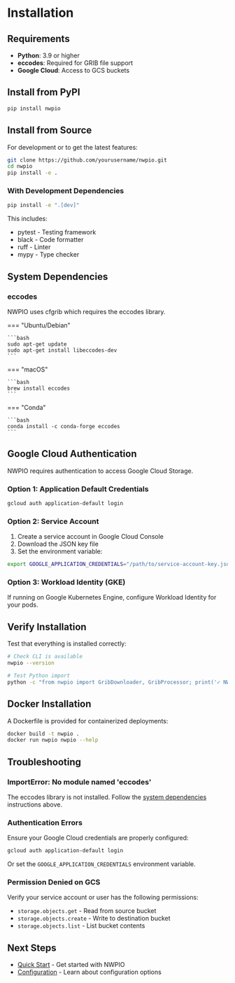 # Installation

## Requirements

- **Python**: 3.9 or higher
- **eccodes**: Required for GRIB file support
- **Google Cloud**: Access to GCS buckets

## Install from PyPI

```bash
pip install nwpio
```

## Install from Source

For development or to get the latest features:

```bash
git clone https://github.com/yourusername/nwpio.git
cd nwpio
pip install -e .
```

### With Development Dependencies

```bash
pip install -e ".[dev]"
```

This includes:
- pytest - Testing framework
- black - Code formatter
- ruff - Linter
- mypy - Type checker

## System Dependencies

### eccodes

NWPIO uses cfgrib which requires the eccodes library.

=== "Ubuntu/Debian"

    ```bash
    sudo apt-get update
    sudo apt-get install libeccodes-dev
    ```

=== "macOS"

    ```bash
    brew install eccodes
    ```

=== "Conda"

    ```bash
    conda install -c conda-forge eccodes
    ```

## Google Cloud Authentication

NWPIO requires authentication to access Google Cloud Storage.

### Option 1: Application Default Credentials

```bash
gcloud auth application-default login
```

### Option 2: Service Account

1. Create a service account in Google Cloud Console
2. Download the JSON key file
3. Set the environment variable:

```bash
export GOOGLE_APPLICATION_CREDENTIALS="/path/to/service-account-key.json"
```

### Option 3: Workload Identity (GKE)

If running on Google Kubernetes Engine, configure Workload Identity for your pods.

## Verify Installation

Test that everything is installed correctly:

```bash
# Check CLI is available
nwpio --version

# Test Python import
python -c "from nwpio import GribDownloader, GribProcessor; print('✓ NWPIO installed successfully')"
```

## Docker Installation

A Dockerfile is provided for containerized deployments:

```bash
docker build -t nwpio .
docker run nwpio nwpio --help
```

## Troubleshooting

### ImportError: No module named 'eccodes'

The eccodes library is not installed. Follow the [system dependencies](#eccodes) instructions above.

### Authentication Errors

Ensure your Google Cloud credentials are properly configured:

```bash
gcloud auth application-default login
```

Or set the `GOOGLE_APPLICATION_CREDENTIALS` environment variable.

### Permission Denied on GCS

Verify your service account or user has the following permissions:
- `storage.objects.get` - Read from source bucket
- `storage.objects.create` - Write to destination bucket
- `storage.objects.list` - List bucket contents

## Next Steps

- [Quick Start](quickstart.md) - Get started with NWPIO
- [Configuration](configuration.md) - Learn about configuration options
